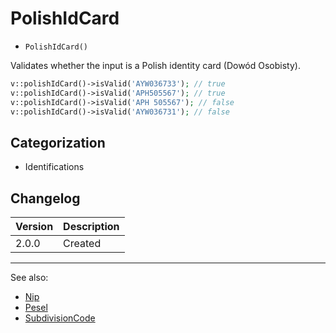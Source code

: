 # PolishIdCard

- `PolishIdCard()`

Validates whether the input is a Polish identity card (Dowód Osobisty).

```php
v::polishIdCard()->isValid('AYW036733'); // true
v::polishIdCard()->isValid('APH505567'); // true
v::polishIdCard()->isValid('APH 505567'); // false
v::polishIdCard()->isValid('AYW036731'); // false
```

## Categorization

- Identifications

## Changelog

Version | Description
--------|-------------
  2.0.0 | Created

***
See also:

- [Nip](Nip.md)
- [Pesel](Pesel.md)
- [SubdivisionCode](SubdivisionCode.md)
